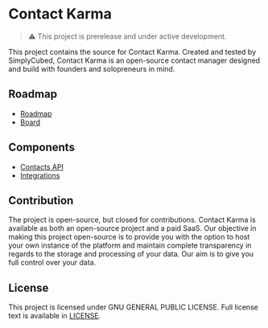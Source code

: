 # Contact Karma

> :warning: This project is prerelease and under active development.

This project contains the source for Contact Karma. Created and tested by SimplyCubed, Contact Karma is an open-source contact manager designed and build with founders and solopreneurs in mind.

## Roadmap

- [Roadmap](https://github.com/orgs/simplycubed/projects/16/views/1?layout=roadmap)
- [Board](https://github.com/orgs/simplycubed/projects/16/views/1?layout=board)

## Components

- [Contacts API](./contacts/README.md)
- [Integrations](./integrations/README.md)

## Contribution

The project is open-source, but closed for contributions. Contact Karma is available as both an open-source project and a paid SaaS. Our objective in making this project open-source is to provide you with the option to host your own instance of the platform and maintain complete transparency in regards to the storage and processing of your data. Our aim is to give you full control over your data.

## License

This project is licensed under GNU GENERAL PUBLIC LICENSE.
Full license text is available in [LICENSE](LICENSE).
